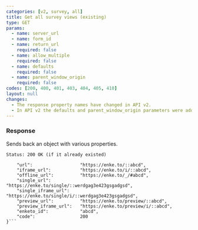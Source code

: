 ```yaml
---
categories: [v2, survey, all]
title: Get all survey views (existing)
type: GET
params: 
  - name: server_url 
  - name: form_id
  - name: return_url
    required: false
  - name: allow_multiple
    required: false
  - name: defaults
    required: false
  - name: parent_window_origin
    required: false
codes: [200, 400, 401, 403, 404, 405, 410]
layout: null
changes: 
  - The response property names have changed in API v2.
  - In API v2 the defaults and parent_window_origin parameters were added.
---
```


### Response

Sends back an object with various properties.

```Status: 200 OK (if it already existed)```
```{
    "url":                  "https://enke.to/::abcd",
    "iframe_url":           "https://enke.to/i/::abcd",
    "offline_url":          "https://enke.to/_/#abcd",
    "single_url":           "https://enke.to/single/::werdgag3e423gsgadgsd",
    "single_iframe_url":    "https://enke.to/single/i/::werdgag3e423gsgadgsd",
    "preview_url":          "https://enke.to/preview/::abcd",
    "preview_iframe_url":   "https://enke.to/preview/i/::abcd",
    "enketo_id":            "abcd",
    "code":                 200
}```
